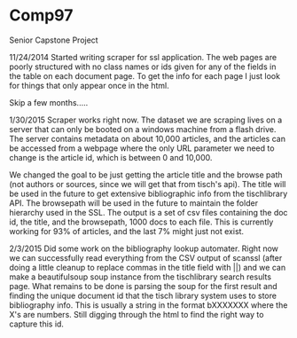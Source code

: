 Comp97
======

Senior Capstone Project

11/24/2014
Started writing scraper for ssl application. The web pages are poorly
structured with no class names or ids given for any of the fields in 
the table on each document page. To get the info for each page I just
look for things that only appear once in the html.

Skip a few months.....

1/30/2015
Scraper works right now. The dataset we are scraping lives on a 
server that can only be booted on a windows machine from a flash
drive. The server contains metadata on about 10,000 articles, and 
the articles can be accessed from a webpage where the only URL 
parameter we need to change is the article id, which is between
0 and 10,000. 

We changed the goal to be just getting the article title and the browse 
path (not authors or sources, since we will get that from tisch's api). 
The title will be used in the future to get extensive bibliographic 
info from the tischlibrary API. The browsepath will be used in the 
future to maintain the folder hierarchy used in the SSL. The output is 
a set of csv files containing the doc id, the title, and the browsepath, 
1000 docs to each file. This is currently working for 93% of articles, 
and the last 7% might just not exist. 

2/3/2015
Did some work on the bibliography lookup automater. Right now we can 
successfully read everything from the CSV output of scanssl (after 
doing a little cleanup to replace commas in the title field with ||)
and we can make a beautifulsoup soup instance from the tischlibrary 
search results page. What remains to be done is parsing the soup for
the first result and finding the unique document id that the tisch 
library system uses to store bibliography info. This is usually a
string in the format bXXXXXXX where the X's are numbers. Still 
digging through the html to find the right way to capture this id.
